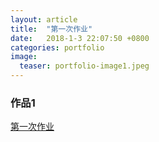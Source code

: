 ```yaml
---
layout: article
title:  "第一次作业"
date:   2018-1-3 22:07:50 +0800
categories: portfolio
image:
  teaser: portfolio-image1.jpeg
---
```

### 作品1

[第一次作业](https://Shuyi-Ho.github.io/portfolio/homework)